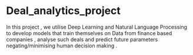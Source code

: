 # Deal_analytics_project
In this project , we utilise Deep Learning and Natural Language Processing to develop models that train themselves on Data from finance based companies , analyse such deals and predict future parameters negating/minimising human decision making . 
